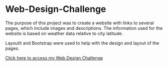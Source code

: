 # Web-Design-Challenge

The purpose of this project was to create a website with links to several pages, which include images and descriptions.  The information used for the website is based on weather data relative to city latitude.

Layoutit and Bootstrap were used to help with the design and layout of the pages.  

<a href="/Web-Design-Challenge/WebVisualizations/index.html">Click here to access my Web Design Challenge</a>
